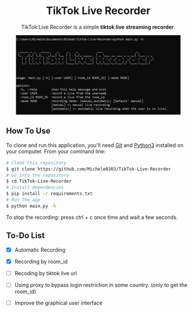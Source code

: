<div align="center">

# TikTok Live Recorder

TikTok Live Recorder is a simple **tiktok live streaming recorder**.

<img src="/assets/sample.png" width="450px">
</div>

<!--
## Requirements
<a href="https://streamlink.github.io/install.html">Install StreamLink</a>
-->

## How To Use
  
To clone and run this application, you'll need [Git](https://git-scm.com) and [Python3](https://www.python.org/downloads/) installed on your computer. From your command line:

```bash
# Clone this repository
$ git clone https://github.com/Michele0303/TikTok-Live-Recorder
# Go into the repository
$ cd TikTok-Live-Recorder
# Install dependencies
$ pip install -r requirements.txt
# Run the app
$ python main.py -h
```

To stop the recording: press ctrl + c once time and wait a few seconds.

## To-Do List
- [x] Automatic Recording
- [x] Recording by room_id
- [ ] Recoding by tiktok live url
- [ ] Using proxy to bypass login restriction in some country. (only to get the room_id)
- [ ] Improve the graphical user interface

